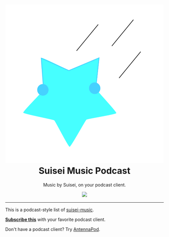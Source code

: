 <h1 align=center>
    <img src="https://raw.githubusercontent.com/suisei-cn/suisei-podcast/master/smp-logo.png"></img>
    <br>
    Suisei Music Podcast
</h1>

<p align=center>
    Music by Suisei, on your podcast client.
</p>

<p align=center>
    <a href="https://suisei-cn.github.io/suisei-podcast/feed.xml"><img src="https://img.shields.io/badge/Podcast-Subscribe here-brightgreen"</img></a>
</p>

<hr>

This is a podcast-style list of [suisei-music](https://github.com/suisei-cn/suisei-music/).

**[Subscribe this](https://suisei-cn.github.io/suisei-podcast/feed.xml)** with your favorite podcast client.

Don't have a podcast client? Try [AntennaPod](https://antennapod.org/).
